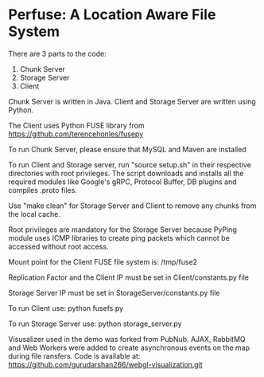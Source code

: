 # Perfuse: A Location Aware File System
There are 3 parts to the code:
1) Chunk Server
2) Storage Server
3) Client

Chunk Server is written in Java. Client and Storage Server are written using Python.

The Client uses Python FUSE library from https://github.com/terencehonles/fusepy

To run Chunk Server, please ensure that MySQL and Maven are installed

To run Client and Storage server, run "source setup.sh" in their respective directories with root privileges. The script downloads and installs all the required modules like Google's gRPC, Protocol Buffer, DB plugins and compiles .proto files.

Use "make clean" for Storage Server and Client to remove any chunks from the local cache. 

Root privileges are mandatory for the Storage Server because PyPing module uses ICMP libraries to create ping packets which cannot be accessed without root access.

Mount point for the Client FUSE file system is: /tmp/fuse2

Replication Factor and the Client IP must be set in Client/constants.py file

Storage Server IP must be set in StorageServer/constants.py file

To run Client use:
python fusefs.py <IP address of chunk server>

To run Storage Server use:
python storage_server.py <IP address of chunk server>

Visusalizer used in the demo was forked from PubNub. AJAX, RabbitMQ and Web Workers were added to create asynchronous events on the map during file ransfers. Code is available at:
https://github.com/gurudarshan266/webgl-visualization.git
